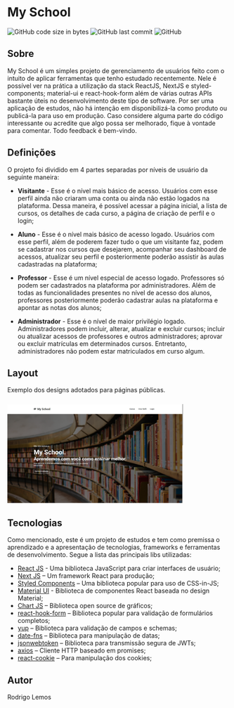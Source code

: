 # My School
<p>
  <img alt="GitHub code size in bytes" src="https://img.shields.io/github/languages/code-size/rodrigolemos/my-school-front">
  <img alt="GitHub last commit" src="https://img.shields.io/github/last-commit/rodrigolemos/my-school-front">
  <img alt="GitHub" src="https://img.shields.io/github/license/rodrigolemos/my-school-front">
</p>

## Sobre

My School é um simples projeto de gerenciamento de usuários feito com o intuito de aplicar ferramentas que tenho estudado recentemente. Nele é possível ver na prática a utilização da stack ReactJS, NextJS e styled-components; material-ui e react-hook-form além de várias outras APIs bastante úteis no desenvolvimento deste tipo de software. Por ser uma aplicação de estudos, não há intenção em disponibilizá-la como produto ou publicá-la para uso em produção. Caso considere alguma parte do código interessante ou acredite que algo possa ser melhorado, fique à vontade para comentar. Todo feedback é bem-vindo.

## Definições

O projeto foi dividido em 4 partes separadas por níveis de usuário da seguinte maneira:

- **Visitante** - Esse é o nível mais básico de acesso. Usuários com esse perfil ainda não criaram uma conta ou ainda não estão logados na plataforma. Dessa maneira, é possível acessar a página inicial, a lista de cursos, os detalhes de cada curso, a página de criação de perfil e o login;

- **Aluno** - Esse é o nível mais básico de acesso logado. Usuários com esse perfil, além de poderem fazer tudo o que um visitante faz, podem se cadastrar nos cursos que desejarem, acompanhar seu dashboard de acessos, atualizar seu perfil e posteriormente poderão assistir às aulas cadastradas na plataforma;

- **Professor** - Esse é um nível especial de acesso logado. Professores só podem ser cadastrados na plataforma por administradores. Além de todas as funcionalidades presentes no nível de acesso dos alunos, professores posteriormente poderão cadastrar aulas na plataforma e apontar as notas dos alunos;

- **Administrador** - Esse é o nível de maior privilégio logado. Administradores podem incluir, alterar, atualizar e excluir cursos; incluir ou atualizar acessos de professores e outros administradores; aprovar ou excluir matrículas em determinados cursos. Entretanto, administradores não podem estar matriculados em curso algum.

## Layout

Exemplo dos designs adotados para páginas públicas.

<p align="left">
  <img alt="Principal" src="./public/images/my-school-1.png" style="width: 400px; margin-top: 10px; margin-right: 5px;">
</p>

## Tecnologias

Como mencionado, este é um projeto de estudos e tem como premissa o aprendizado e a apresentação de tecnologias, frameworks e ferramentas de desenvolvimento. Segue a lista das principais libs utilizadas:

- [React JS](https://reactjs.org/) - Uma biblioteca JavaScript para criar interfaces de usuário;
- [Next JS](https://nextjs.org/) – Um framework React para produção;
- [Styled Components](https://styled-components.com/) – Uma biblioteca popular para uso de CSS-in-JS;
- [Material UI](https://material-ui.com/) - Biblioteca de componentes React baseada no design Material;
- [Chart JS](https://www.chartjs.org/) – Biblioteca open source de gráficos;
- [react-hook-form](https://react-hook-form.com/) – Biblioteca popular para validação de formulários completos;
- [yup](https://github.com/jquense/yup) – Biblioteca para validação de campos e schemas;
- [date-fns](https://date-fns.org/) – Biblioteca para manipulação de datas;
- [jsonwebtoken](https://www.npmjs.com/package/jsonwebtoken) – Biblioteca para transmissão segura de JWTs;
- [axios](https://github.com/axios/axios) – Cliente HTTP baseado em promises;
- [react-cookie](https://www.npmjs.com/package/react-cookie) – Para manipulação dos cookies;

## Autor

Rodrigo Lemos